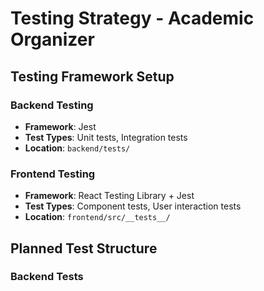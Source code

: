 # Testing Strategy - Academic Organizer

## Testing Framework Setup

### Backend Testing
- **Framework**: Jest
- **Test Types**: Unit tests, Integration tests
- **Location**: `backend/tests/`

### Frontend Testing  
- **Framework**: React Testing Library + Jest
- **Test Types**: Component tests, User interaction tests
- **Location**: `frontend/src/__tests__/`

## Planned Test Structure

### Backend Tests